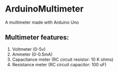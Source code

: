 # ArduinoMultimeter
A multimeter made with Arduino Uno 

## Multimeter features:

1. Voltmeter (0-5v)
2. Ammeter (0-0.5mA)
3. Capacitance meter (RC circuit resistor: 10 K ohms)
4. Resistance meter (RC circuit capacitor: 100 uF)
